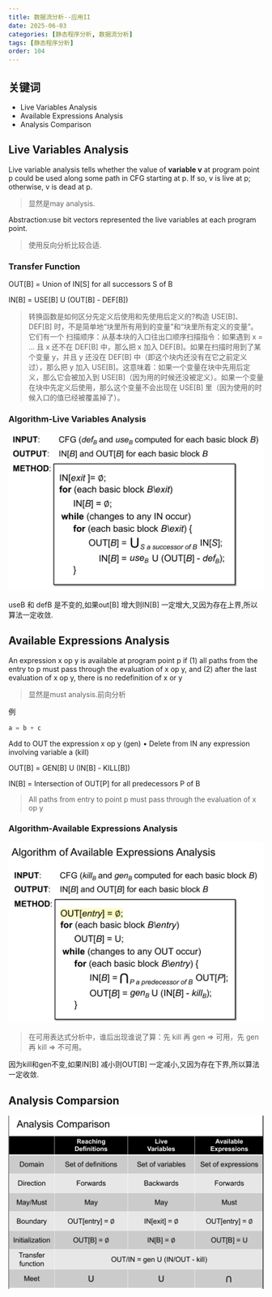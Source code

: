 ```yaml
---
title: 数据流分析--应用II
date: 2025-06-03
categories: [静态程序分析, 数据流分析]
tags: [静态程序分析]
order: 104
---
```


## 关键词

- Live Variables Analysis
- Available Expressions Analysis
- Analysis Comparison

## Live Variables Analysis

Live variable analysis tells whether the value of **variable v** at program point p could be used along some path in CFG starting at p.
If so, v is live at p; otherwise, v is dead at p.

> 显然是may analysis.

Abstraction:use bit vectors represented the live variables at each program point.

> 使用反向分析比较合适.

### Transfer Function

OUT[B] = Union of IN[S] for all successors S of B

IN[B] = USE[B] U (OUT[B] - DEF[B])

> 转换函数是如何区分先定义后使用和先使用后定义的?构造 USE[B]、DEF[B] 时，不是简单地“块里所有用到的变量”和“块里所有定义的变量”。它们有一个 扫描顺序：从基本块的入口往出口顺序扫描指令：如果遇到 x = ... 且 x 还不在 DEF[B] 中，那么把 x 加入 DEF[B]。如果在扫描时用到了某个变量 y，并且 y 还没在 DEF[B] 中（即这个块内还没有在它之前定义过），那么把 y 加入 USE[B]。这意味着：如果一个变量在块中先用后定义，那么它会被加入到 USE[B]（因为用的时候还没被定义）。如果一个变量在块中先定义后使用，那么这个变量不会出现在 USE[B] 里（因为使用的时候入口的值已经被覆盖掉了）。

### Algorithm-Live Variables Analysis

![alt text](../assets/img/静态程序分析/活变量分析.png)

useB 和 defB 是不变的,如果out[B] 增大则IN[B] 一定增大,又因为存在上界,所以算法一定收敛.

## Available Expressions Analysis

An expression x op y is available at program point p if (1) all paths
from the entry to p must pass through the evaluation of x op y, and (2)
after the last evaluation of x op y, there is no redefinition of x or y

> 显然是must analysis.前向分析

例

```c
a = b + c
```

Add to OUT the expression x op y (gen)
• Delete from IN any expression involving variable a (kill)

OUT[B] = GEN[B] U (IN[B] - KILL[B])

IN[B] = Intersection of OUT[P] for all predecessors P of B

> All paths from entry to point p must pass through the evaluation of x op y

### Algorithm-Available Expressions Analysis

![algorithm](../assets/img/静态程序分析/AvailableExpressionsAnalysis.png)

> 在可用表达式分析中，谁后出现谁说了算：先 kill 再 gen ⇒ 可用，先 gen 再 kill ⇒ 不可用。

因为kill和gen不变,如果IN[B] 减小则OUT[B] 一定减小,又因为存在下界,所以算法一定收敛.

## Analysis Comparsion

![Comparison](../assets/img/静态程序分析/AnalysisComparison.png)
